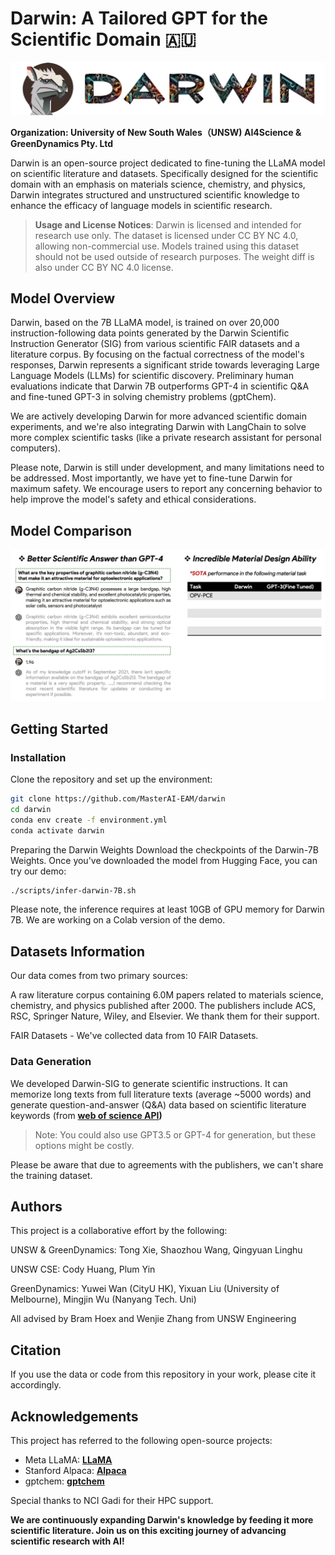 # Darwin: A Tailored GPT for the Scientific Domain 🇦🇺
![logo](darwin.png)

**Organization: University of New South Wales（UNSW) AI4Science & GreenDynamics Pty. Ltd**

Darwin is an open-source project dedicated to fine-tuning the LLaMA model on scientific literature and datasets. Specifically designed for the scientific domain with an emphasis on materials science, chemistry, and physics, Darwin integrates structured and unstructured scientific knowledge to enhance the efficacy of language models in scientific research.

> **Usage and License Notices**: Darwin is licensed and intended for research use only. The dataset is licensed under CC BY NC 4.0, allowing non-commercial use. Models trained using this dataset should not be used outside of research purposes. The weight diff is also under CC BY NC 4.0 license.

## Model Overview

Darwin, based on the 7B LLaMA model, is trained on over 20,000 instruction-following data points generated by the Darwin Scientific Instruction Generator (SIG) from various scientific FAIR datasets and a literature corpus. By focusing on the factual correctness of the model's responses, Darwin represents a significant stride towards leveraging Large Language Models (LLMs) for scientific discovery. Preliminary human evaluations indicate that Darwin 7B outperforms GPT-4 in scientific Q&A and fine-tuned GPT-3 in solving chemistry problems (gptChem).

We are actively developing Darwin for more advanced scientific domain experiments, and we're also integrating Darwin with LangChain to solve more complex scientific tasks (like a private research assistant for personal computers).

Please note, Darwin is still under development, and many limitations need to be addressed. Most importantly, we have yet to fine-tune Darwin for maximum safety. We encourage users to report any concerning behavior to help improve the model's safety and ethical considerations.

## Model Comparison

![compare](comparison.png)

## Getting Started

### Installation

Clone the repository and set up the environment:

```bash
git clone https://github.com/MasterAI-EAM/darwin
cd darwin
conda env create -f environment.yml
conda activate darwin
```

Preparing the Darwin Weights
Download the checkpoints of the Darwin-7B Weights. Once you've downloaded the model from Hugging Face, you can try our demo:
```bash 
./scripts/infer-darwin-7B.sh
```

Please note, the inference requires at least 10GB of GPU memory for Darwin 7B. We are working on a Colab version of the demo.

## Datasets Information

Our data comes from two primary sources:

A raw literature corpus containing 6.0M papers related to materials science, chemistry, and physics published after 2000. The publishers include ACS, RSC, Springer Nature, Wiley, and Elsevier. We thank them for their support.

FAIR Datasets - We've collected data from 10 FAIR Datasets.

### Data Generation
We developed Darwin-SIG to generate scientific instructions. It can memorize long texts from full literature texts (average ~5000 words) and generate question-and-answer (Q&A) data based on scientific literature keywords (from **[web of science API](https://github.com/Clarivate-SAR/wos-excel-converter))**

> Note: You could also use GPT3.5 or GPT-4 for generation, but these options might be costly.

Please be aware that due to agreements with the publishers, we can't share the training dataset.

## **Authors**

This project is a collaborative effort by the following:

UNSW & GreenDynamics: Tong Xie, Shaozhou Wang, Qingyuan Linghu

UNSW CSE: Cody Huang, Plum Yin

GreenDynamics: Yuwei Wan (CityU HK), Yixuan Liu (University of Melbourne), Mingjin Wu (Nanyang Tech. Uni)

All advised by Bram Hoex and Wenjie Zhang from UNSW Engineering

## **Citation**

If you use the data or code from this repository in your work, please cite it accordingly.

## **Acknowledgements**

This project has referred to the following open-source projects:

- Meta LLaMA: **[LLaMA](https://github.com/facebookresearch/llama)**
- Stanford Alpaca: **[Alpaca](https://github.com/tatsu-lab/stanford_alpaca)**
- gptchem: **[gptchem](https://github.com/kjappelbaum/gptchem)**

Special thanks to NCI Gadi for their HPC support.

**We are continuously expanding Darwin's knowledge by feeding it more scientific literature. Join us on this exciting journey of advancing scientific research with AI!**
